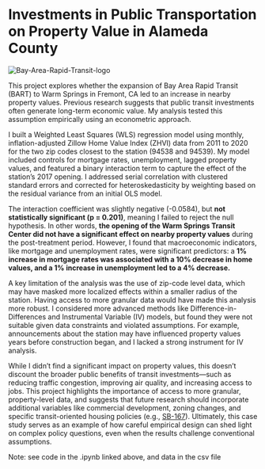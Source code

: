 # Investments in Public Transportation on Property Value in Alameda County  
![Bay-Area-Rapid-Transit-logo](https://github.com/user-attachments/assets/c500a672-8b94-4ace-b865-cd36575424c8)

This project explores whether the expansion of Bay Area Rapid Transit (BART) to Warm Springs in Fremont, CA led to an increase in nearby property values. Previous research suggests that public transit investments often generate long-term economic value. My analysis tested this assumption empirically using an econometric approach. 

I built a Weighted Least Squares (WLS) regression model using monthly, inflation-adjusted Zillow Home Value Index (ZHVI) data from 2011 to 2020 for the two zip codes closest to the station (94538 and 94539). My model included controls for mortgage rates, unemployment, lagged property values, and featured a binary interaction term to capture the effect of the station’s 2017 opening. I addressed serial correlation with clustered standard errors and corrected for heteroskedasticity by weighting based on the residual variance from an initial OLS model.

The interaction coefficient was slightly negative (-0.0584), but **not statistically significant (p = 0.201)**, meaning I failed to reject the null hypothesis. In other words, **the opening of the Warm Springs Transit Center did not have a significant effect on nearby property values** during the post-treatment period. However, I found that macroeconomic indicators, like mortgage and unemployment rates, were significant predictors: a **1% increase in mortgage rates was associated with a 10% decrease in home values, and a 1% increase in unemployment led to a 4% decrease.** 

A key limitation of the analysis was the use of zip-code level data, which may have masked more localized effects within a smaller radius of the station. Having access to more granular data would have made this analysis more robust. I considered more advanced methods like Difference-in-Differences and Instrumental Variable (IV) models, but found they were not suitable given data constraints and violated assumptions. For example, announcements about the station may have influenced property values years before construction began, and I lacked a strong instrument for IV analysis.

While I didn’t find a significant impact on property values, this doesn’t discount the broader public benefits of transit investments—such as reducing traffic congestion, improving air quality, and increasing access to jobs. This project highlights the importance of access to more granular, property-level data, and suggests that future research should incorporate additional variables like commercial development, zoning changes, and specific transit-oriented housing policies (e.g., [SB-167](https://leginfo.legislature.ca.gov/faces/billNavClient.xhtml?bill_id=201720180SB167)). Ultimately, this case study serves as an example of how careful empirical design can shed light on complex policy questions, even when the results challenge conventional assumptions.







Note: see code in the .ipynb linked above, and data in the csv file
